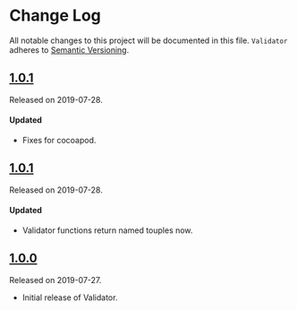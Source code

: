 # Change Log
All notable changes to this project will be documented in this file.
`Validator` adheres to [Semantic Versioning](https://semver.org/).

## [1.0.1](https://github.com/smbhuin/Validator/releases/tag/1.0.2)
Released on 2019-07-28.

#### Updated
- Fixes for cocoapod.

## [1.0.1](https://github.com/smbhuin/Validator/releases/tag/1.0.1)
Released on 2019-07-28.

#### Updated
- Validator functions return named touples now.

## [1.0.0](https://github.com/smbhuin/Validator/releases/tag/1.0.0)
Released on 2019-07-27.

- Initial release of Validator.
